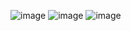 ![image](https://github.com/SarfarazQadir/Inheritance-in-C-/assets/144503703/17e7ca24-c2ce-4741-b366-ea4d64e4d42b)
![image](https://github.com/SarfarazQadir/Inheritance-in-C-/assets/144503703/63a2a869-60ed-4ee1-a21e-b047916dce2b)
![image](https://github.com/SarfarazQadir/Inheritance-in-C-/assets/144503703/4b36948c-0748-4fe1-af3d-6c035121f699)
